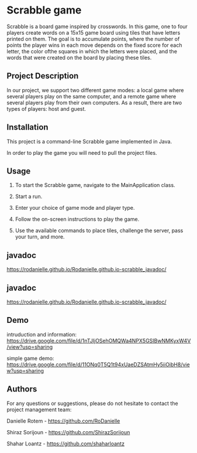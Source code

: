 
# Scrabble game

Scrabble is a board game inspired by crosswords. In this game, one to four players create words on a 15x15 game board using tiles that have letters printed on them. The goal is to accumulate points, where the number of points the player wins in each move depends on the fixed score for each letter, the color ofthe squares in which the letters were placed, and the words that were created on the board by placing these tiles.




## Project Description
In our project, we support two different game modes: a local game where several players play on the same computer, and a remote game where several players play from their own computers. As a result, there are two types of players: host and guest.



## Installation
This project is a command-line Scrabble game implemented in Java.

In order to play the game you will need to pull the project files.
## Usage
1. To start the Scrabble game, navigate to the MainApplication class.

2. Start a run.

3. Enter your choice of game mode and player type.

4. Follow the on-screen instructions to play the game.

5. Use the available commands to place tiles, challenge the server, pass your turn, and more.
## javadoc
https://rodanielle.github.io/Rodanielle.github.io-scrabble_javadoc/
## javadoc
https://rodanielle.github.io/Rodanielle.github.io-scrabble_javadoc/
## Demo

intruduction and information:
https://drive.google.com/file/d/1nTJIjOSehOMQWa4NPX5GSIBwNMKyxW4V/view?usp=sharing

simple game demo:
https://drive.google.com/file/d/11ONq0T5Q1t94xUaeDZSAtmHy5iiOibH8/view?usp=sharing


## Authors

For any questions or suggestions, please do not hesitate to contact the project management team:

Danielle Rotem - https://github.com/RoDanielle

Shiraz Sorijoun - https://github.com/ShirazSorijoun

Shahar Loantz - https://github.com/shaharloantz

  